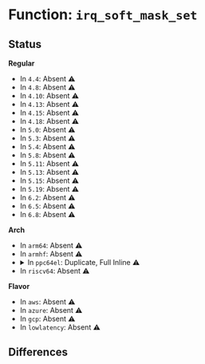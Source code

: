 # Function: <code>irq_soft_mask_set</code>

## Status
<b>Regular</b>
<ul>
<li>
In <code>4.4</code>: Absent ⚠️
</li>
<li>
In <code>4.8</code>: Absent ⚠️
</li>
<li>
In <code>4.10</code>: Absent ⚠️
</li>
<li>
In <code>4.13</code>: Absent ⚠️
</li>
<li>
In <code>4.15</code>: Absent ⚠️
</li>
<li>
In <code>4.18</code>: Absent ⚠️
</li>
<li>
In <code>5.0</code>: Absent ⚠️
</li>
<li>
In <code>5.3</code>: Absent ⚠️
</li>
<li>
In <code>5.4</code>: Absent ⚠️
</li>
<li>
In <code>5.8</code>: Absent ⚠️
</li>
<li>
In <code>5.11</code>: Absent ⚠️
</li>
<li>
In <code>5.13</code>: Absent ⚠️
</li>
<li>
In <code>5.15</code>: Absent ⚠️
</li>
<li>
In <code>5.19</code>: Absent ⚠️
</li>
<li>
In <code>6.2</code>: Absent ⚠️
</li>
<li>
In <code>6.5</code>: Absent ⚠️
</li>
<li>
In <code>6.8</code>: Absent ⚠️
</li>
</ul>
<b>Arch</b>
<ul>
<li>
In <code>arm64</code>: Absent ⚠️
</li>
<li>
In <code>armhf</code>: Absent ⚠️
</li>
<li>
<details>
<summary>In <code>ppc64el</code>: Duplicate, Full Inline ⚠️</summary>

**Collision:** Static Duplication

**Inline:** Full

**Transformation:** False

**Instances:**

```
In init/main.c (c000000001343d54)
Location: arch/powerpc/include/asm/hw_irq.h:83
Inline: True
Inline callers:
  - init/main.c:start_kernel
  - init/main.c:start_kernel
```
```
In arch/powerpc/kernel/irq.c (c00000000001b71c)
Location: arch/powerpc/include/asm/hw_irq.h:83
Inline: True
Inline callers:
  - arch/powerpc/kernel/irq.c:prep_irq_for_idle
  - arch/powerpc/kernel/irq.c:restore_interrupts
```
```
In arch/powerpc/kernel/time.c (c00000000002bd20)
Location: arch/powerpc/include/asm/hw_irq.h:83
Inline: True
Inline callers:
  - arch/powerpc/kernel/time.c:arch_suspend_disable_irqs
```
```
In arch/powerpc/kernel/setup-common.c (c00000000003037c)
Location: arch/powerpc/include/asm/hw_irq.h:83
Inline: True
Inline callers:
  - arch/powerpc/kernel/setup-common.c:machine_hang
```
```
In arch/powerpc/kernel/setup_64.c (c00000000003110c)
Location: arch/powerpc/include/asm/hw_irq.h:83
Inline: True
Inline callers:
  - arch/powerpc/kernel/setup_64.c:early_setup_secondary
  - arch/powerpc/kernel/setup_64.c:early_setup
  - arch/powerpc/kernel/setup_64.c:early_setup
```
```
In arch/powerpc/kernel/smp.c (c0000000000558ec)
Location: arch/powerpc/include/asm/hw_irq.h:83
Inline: True
Inline callers:
  - arch/powerpc/kernel/smp.c:generic_cpu_disable
```
```
In arch/powerpc/kernel/machine_kexec_64.c (c000000000071728)
Location: arch/powerpc/include/asm/hw_irq.h:83
Inline: True
Inline callers:
  - arch/powerpc/kernel/machine_kexec_64.c:default_machine_kexec
  - arch/powerpc/kernel/machine_kexec_64.c:kexec_smp_down
```
```
In arch/powerpc/kernel/kvm.c (c000000001353e74)
Location: arch/powerpc/include/asm/hw_irq.h:83
Inline: True
Inline callers:
  - arch/powerpc/kernel/kvm.c:kvm_guest_init
```
```
In arch/powerpc/mm/book3s64/subpage_prot.c (c00000000009fd48)
Location: arch/powerpc/include/asm/hw_irq.h:83
Inline: True
Inline callers:
  - arch/powerpc/mm/book3s64/subpage_prot.c:__se_sys_subpage_prot
```
```
In arch/powerpc/platforms/powernv/opal-irqchip.c (c0000000000cd088)
Location: arch/powerpc/include/asm/hw_irq.h:83
Inline: True
Inline callers:
  - arch/powerpc/platforms/powernv/opal-irqchip.c:opal_handle_events
```
```
In arch/powerpc/platforms/pseries/iommu.c (c0000000000efc98)
Location: arch/powerpc/include/asm/hw_irq.h:83
Inline: True
Inline callers:
  - arch/powerpc/platforms/pseries/iommu.c:tce_setrange_multi_pSeriesLP
```
```
In arch/powerpc/platforms/pseries/hotplug-cpu.c (c0000000000f9ba8)
Location: arch/powerpc/include/asm/hw_irq.h:83
Inline: True
Inline callers:
  - arch/powerpc/platforms/pseries/hotplug-cpu.c:pseries_mach_cpu_die
  - arch/powerpc/platforms/pseries/hotplug-cpu.c:pseries_mach_cpu_die
  - arch/powerpc/platforms/pseries/hotplug-cpu.c:pseries_mach_cpu_die
  - arch/powerpc/platforms/pseries/hotplug-cpu.c:pseries_mach_cpu_die
```
```
In kernel/panic.c (c00000000013c824)
Location: arch/powerpc/include/asm/hw_irq.h:83
Inline: True
Inline callers:
  - kernel/panic.c:panic
```
```
In kernel/cpu.c (c00000000013fe40)
Location: arch/powerpc/include/asm/hw_irq.h:83
Inline: True
Inline callers:
  - kernel/cpu.c:cpuhp_thread_fun
```
```
In kernel/softirq.c (c000000000146a68)
Location: arch/powerpc/include/asm/hw_irq.h:83
Inline: True
Inline callers:
  - kernel/softirq.c:takeover_tasklets
  - kernel/softirq.c:__do_softirq
```
```
In kernel/workqueue.c (c000000000169b70)
Location: arch/powerpc/include/asm/hw_irq.h:83
Inline: True
Inline callers:
  - kernel/workqueue.c:flush_delayed_work
  - kernel/workqueue.c:rcu_work_rcufn
```
```
In kernel/sched/core.c (c0000000001853f8)
Location: arch/powerpc/include/asm/hw_irq.h:83
Inline: True
Inline callers:
  - kernel/sched/core.c:do_sched_yield
  - kernel/sched/core.c:preempt_schedule_irq
  - kernel/sched/core.c:__schedule
  - kernel/sched/core.c:migration_cpu_stop
```
```
In kernel/sched/clock.c (c00000000136991c)
Location: arch/powerpc/include/asm/hw_irq.h:83
Inline: True
Inline callers:
  - kernel/sched/clock.c:sched_clock_init
```
```
In kernel/sched/idle.c (c00000000018ed44)
Location: arch/powerpc/include/asm/hw_irq.h:83
Inline: True
Inline callers:
  - kernel/sched/idle.c:do_idle
```
```
In kernel/sched/fair.c (c000000000193308)
Location: arch/powerpc/include/asm/hw_irq.h:83
Inline: True
Inline callers:
  - kernel/sched/fair.c:task_numa_find_cpu
```
```
In kernel/sched/psi.c (c0000000001bf5f0)
Location: arch/powerpc/include/asm/hw_irq.h:83
Inline: True
Inline callers:
  - kernel/sched/psi.c:psi_memstall_leave
  - kernel/sched/psi.c:psi_memstall_enter
```
```
In kernel/locking/spinlock.c (c000000000eeab50)
Location: arch/powerpc/include/asm/hw_irq.h:83
Inline: True
Inline callers:
  - kernel/locking/spinlock.c:_raw_write_lock_irq
  - kernel/locking/spinlock.c:_raw_read_lock_irq
  - kernel/locking/spinlock.c:_raw_spin_lock_irq
```
```
In kernel/power/suspend.c (c0000000001c87e8)
Location: arch/powerpc/include/asm/hw_irq.h:83
Inline: True
Inline callers:
  - kernel/power/suspend.c:arch_suspend_disable_irqs
```
```
In kernel/printk/printk.c (c0000000001cdc20)
Location: arch/powerpc/include/asm/hw_irq.h:83
Inline: True
Inline callers:
  - kernel/printk/printk.c:devkmsg_open
  - kernel/printk/printk.c:devkmsg_poll
  - kernel/printk/printk.c:devkmsg_llseek
  - kernel/printk/printk.c:devkmsg_read
  - kernel/printk/printk.c:devkmsg_read
```
```
In kernel/irq/handle.c (c0000000001d2788)
Location: arch/powerpc/include/asm/hw_irq.h:83
Inline: True
Inline callers:
  - kernel/irq/handle.c:__handle_irq_event_percpu
```
```
In kernel/irq/spurious.c (c0000000001d7874)
Location: arch/powerpc/include/asm/hw_irq.h:83
Inline: True
Inline callers:
  - kernel/irq/spurious.c:poll_spurious_irqs
```
```
In kernel/irq/resend.c (c0000000001d80b0)
Location: arch/powerpc/include/asm/hw_irq.h:83
Inline: True
Inline callers:
  - kernel/irq/resend.c:resend_irqs
```
```
In kernel/rcu/tree.c (c0000000001eb7e4)
Location: arch/powerpc/include/asm/hw_irq.h:83
Inline: True
Inline callers:
  - kernel/rcu/tree.c:rcu_cpu_kthread
```
```
In kernel/time/hrtimer.c (c000000000203d08)
Location: arch/powerpc/include/asm/hw_irq.h:83
Inline: True
Inline callers:
  - kernel/time/hrtimer.c:hrtimers_dead_cpu
```
```
In kernel/time/tick-sched.c (c00000000021b270)
Location: arch/powerpc/include/asm/hw_irq.h:83
Inline: True
Inline callers:
  - kernel/time/tick-sched.c:tick_nohz_idle_exit
  - kernel/time/tick-sched.c:tick_nohz_idle_enter
```
```
In kernel/cgroup/cpuset.c (c00000000024f028)
Location: arch/powerpc/include/asm/hw_irq.h:83
Inline: True
Inline callers:
  - kernel/cgroup/cpuset.c:cpuset_change_task_nodemask
```
```
In kernel/stop_machine.c (c000000000259080)
Location: arch/powerpc/include/asm/hw_irq.h:83
Inline: True
Inline callers:
  - kernel/stop_machine.c:multi_cpu_stop
```
```
In kernel/trace/trace.c (c0000000002b00d8)
Location: arch/powerpc/include/asm/hw_irq.h:83
Inline: True
Inline callers:
  - kernel/trace/trace.c:tracing_snapshot_write
  - kernel/trace/trace.c:tracing_cpumask_write
```
```
In kernel/trace/trace_hwlat.c (c0000000002bc490)
Location: arch/powerpc/include/asm/hw_irq.h:83
Inline: True
Inline callers:
  - kernel/trace/trace_hwlat.c:kthread_fn
```
```
In kernel/trace/trace_stack.c (c0000000002bd198)
Location: arch/powerpc/include/asm/hw_irq.h:83
Inline: True
Inline callers:
  - kernel/trace/trace_stack.c:t_start
```
```
In mm/gup.c (c0000000003ba004)
Location: arch/powerpc/include/asm/hw_irq.h:83
Inline: True
Inline callers:
  - mm/gup.c:get_user_pages_fast
```
```
In mm/slub.c (c000000000427a0c)
Location: arch/powerpc/include/asm/hw_irq.h:83
Inline: True
Inline callers:
  - mm/slub.c:kmem_cache_alloc_bulk
  - mm/slub.c:allocate_slab
```
```
In mm/memcontrol.c (c00000000045b214)
Location: arch/powerpc/include/asm/hw_irq.h:83
Inline: True
Inline callers:
  - mm/memcontrol.c:mem_cgroup_commit_charge
  - mm/memcontrol.c:mem_cgroup_move_account
```
```
In fs/buffer.c (c0000000004dec50)
Location: arch/powerpc/include/asm/hw_irq.h:83
Inline: True
```
```
In block/blk-softirq.c (c0000000007814dc)
Location: arch/powerpc/include/asm/hw_irq.h:83
Inline: True
Inline callers:
  - block/blk-softirq.c:blk_softirq_cpu_dead
  - block/blk-softirq.c:blk_done_softirq
```
```
In lib/irq_poll.c (c00000000081d064)
Location: arch/powerpc/include/asm/hw_irq.h:83
Inline: True
Inline callers:
  - lib/irq_poll.c:irq_poll_cpu_dead
  - lib/irq_poll.c:irq_poll_softirq
  - lib/irq_poll.c:irq_poll_softirq
```
```
In drivers/mfd/ezx-pcap.c (c0000000009ea1c8)
Location: arch/powerpc/include/asm/hw_irq.h:83
Inline: True
Inline callers:
  - drivers/mfd/ezx-pcap.c:pcap_isr_work
```
```
In drivers/usb/core/hcd-pci.c (c000000000af4dac)
Location: arch/powerpc/include/asm/hw_irq.h:83
Inline: True
Inline callers:
  - drivers/usb/core/hcd-pci.c:usb_hcd_pci_remove
```
```
In drivers/md/dm-stats.c (c000000000bfee20)
Location: arch/powerpc/include/asm/hw_irq.h:83
Inline: True
Inline callers:
  - drivers/md/dm-stats.c:__dm_stat_clear
  - drivers/md/dm-stats.c:__dm_stat_clear
  - drivers/md/dm-stats.c:__dm_stat_init_temporary_percpu_totals
```
```
In drivers/cpuidle/cpuidle.c (c000000000c1e444)
Location: arch/powerpc/include/asm/hw_irq.h:83
Inline: True
Inline callers:
  - drivers/cpuidle/cpuidle.c:cpuidle_enter_state
```
```
In drivers/cpuidle/cpuidle-pseries.c (c000000000c22650)
Location: arch/powerpc/include/asm/hw_irq.h:83
Inline: True
Inline callers:
  - drivers/cpuidle/cpuidle-pseries.c:shared_cede_loop
  - drivers/cpuidle/cpuidle-pseries.c:dedicated_cede_loop
  - drivers/cpuidle/cpuidle-pseries.c:snooze_loop
```
```
In drivers/cpuidle/cpuidle-powernv.c (c000000000c22bcc)
Location: arch/powerpc/include/asm/hw_irq.h:83
Inline: True
Inline callers:
  - drivers/cpuidle/cpuidle-powernv.c:snooze_loop
```
```
In drivers/hwspinlock/hwspinlock_core.c (c000000000c59e50)
Location: arch/powerpc/include/asm/hw_irq.h:83
Inline: True
Inline callers:
  - drivers/hwspinlock/hwspinlock_core.c:__hwspin_trylock
```
```
In net/core/dev.c (c000000000cacdcc)
Location: arch/powerpc/include/asm/hw_irq.h:83
Inline: True
Inline callers:
  - net/core/dev.c:dev_cpu_dead
  - net/core/dev.c:net_rx_action
  - net/core/dev.c:net_rx_action
  - net/core/dev.c:process_backlog
  - net/core/dev.c:process_backlog
  - net/core/dev.c:flush_backlog
  - net/core/dev.c:net_tx_action
  - net/core/dev.c:net_tx_action
```
</details>
</li>
<li>
In <code>riscv64</code>: Absent ⚠️
</li>
</ul>
<b>Flavor</b>
<ul>
<li>
In <code>aws</code>: Absent ⚠️
</li>
<li>
In <code>azure</code>: Absent ⚠️
</li>
<li>
In <code>gcp</code>: Absent ⚠️
</li>
<li>
In <code>lowlatency</code>: Absent ⚠️
</li>
</ul>

## Differences
